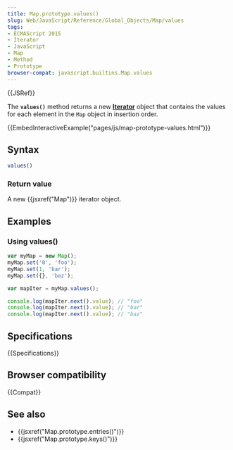 ```yaml
---
title: Map.prototype.values()
slug: Web/JavaScript/Reference/Global_Objects/Map/values
tags:
- ECMAScript 2015
- Iterator
- JavaScript
- Map
- Method
- Prototype
browser-compat: javascript.builtins.Map.values
---
```

{{JSRef}}

The **`values()`** method returns a new
**[Iterator](/en-US/docs/Web/JavaScript/Guide/Iterators_and_Generators)** object
that contains the values for each element in the `Map` object in insertion
order.

{{EmbedInteractiveExample("pages/js/map-prototype-values.html")}}

## Syntax

```js
values()
```

### Return value

A new {{jsxref("Map")}} iterator object.

## Examples

### Using values()

```js
var myMap = new Map();
myMap.set('0', 'foo');
myMap.set(1, 'bar');
myMap.set({}, 'baz');

var mapIter = myMap.values();

console.log(mapIter.next().value); // "foo"
console.log(mapIter.next().value); // "bar"
console.log(mapIter.next().value); // "baz"
```

## Specifications

{{Specifications}}

## Browser compatibility

{{Compat}}

## See also

- {{jsxref("Map.prototype.entries()")}}
- {{jsxref("Map.prototype.keys()")}}
